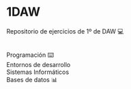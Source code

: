 # 1DAW

Repositorio de ejercicios de 1º de DAW 💻<br><br>

Programación ⌨️<br>
Entornos de desarrollo<br>
Sistemas Informáticos<br>
Bases de datos 📊

